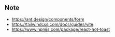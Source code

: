 ## Note

- https://ant.design/components/form
- https://tailwindcss.com/docs/guides/vite
- https://www.npmjs.com/package/react-hot-toast
